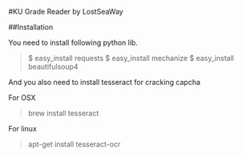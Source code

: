 #KU Grade Reader by LostSeaWay

##Installation

You need to install following python lib.

>$ easy_install requests
>$ easy_install mechanize
>$ easy_install beautifulsoup4

And you also need to install tesseract for cracking capcha

For OSX
>brew install tesseract

For linux
>apt-get install tesseract-ocr

